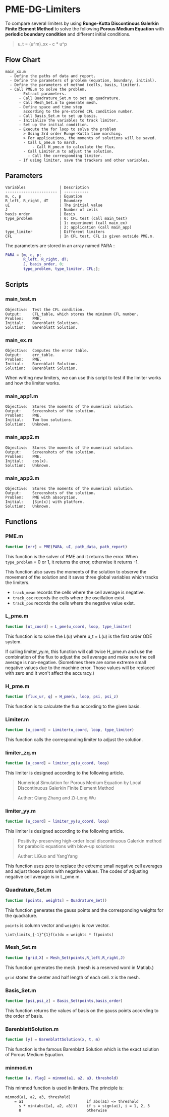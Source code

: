 # PME-DG-Limiters
To compare several limiters
by using **Runge-Kutta Discontinous Galerkin Finite Element Method**
to solve the following **Porous Medium Equation**
with **periodic boundary condition** and different initial conditions.
> u_t = (u^m)_xx - c * u^p

## Flow Chart

```
main_xx.m
  - Define the paths of data and report.
  - Define the parameters of problem (equation, boundary, initial).
  - Define the parameters of method (cells, basis, limiter).
  - Call PME.m to solve the problem.
      - Extract parameters.
      - Call Quadrature_Set.m to set up quadrature.
      - Call Mesh_Set.m to generate mesh.
      - Define space and time step
        according to the pre-stored CFL condition number.
      - Call Basis_Set.m to set up basis.
      - Initialize the variables to track limiter.
      - Set up the initial condition.
      - Execute the for loop to solve the problem
        > Using 3rd order Runge-Kutta time marching.
        > For applications, the moments of solutions will be saved.
        - Call L_pme.m to march.
            - Call H_pme.m to calculate the flux.
        - Call Limiter.m to adjust the solution.
          - Call the corresponding limiter.
      - If using limiter, save the trackers and other variables.
```

## Parameters

```
Variables				| Description
----------------------- | -----------
m, c, p					| Equation
R_left, R_right, dT     | Boundary
uI                      | The initial value
J                       | Number of cells
basis_order             | Basis
type_problem            | 0: CFL test (call main_test)
                        | 1: experiment (call main_ex)
                        | 2: application (call main_app)
type_limiter            | Different limiters
CFL                     | In CFL test, CFL is given outside PME.m.
```
The parameters are stored in an array named PARA :

```Matlab
PARA = [m, c, p;
		R_left, R_right, dT;
		J, basis_order, 0;
		type_problem, type_limiter, CFL;];
```

## Scripts
### main_test.m

```
Objective:  Test the CFL condition.
Output:     CFL_table, which stores the minimum CFL number.
Problem:    PME.
Initial:    Barenblatt Solutison.
Solution:   Barenblatt Solution.
```

### main_ex.m

```
Objective:  Computes the error table.
Output:     err_table.
Problem:    PME.
Initial:    Barenblatt Solution.
Solution:   Barenblatt Solution.
```

When writing new limiters, we can use this script to test
if the limiter works and how the limiter works.

### main_app1.m

```
Objective:  Stores the moments of the numerical solution.
Output:     Screenshots of the solution.
Problem:    PME.
Initial:    Two box solutions.
Solution:   Unknown.
```

### main_app2.m

```
Objective:  Stores the moments of the numerical solution.
Output:     Screenshots of the solution.
Problem:    PME.
Initial:    cos(x).
Solution:   Unknown.
```

### main_app3.m

```
Objective:  Stores the moments of the numerical solution.
Output:     Screenshots of the solution.
Problem:    PME with absorption.
Initial:    |Sin(x)| with platform.
Solution:   Unknown.
```

## Functions
### PME.m

```Matlab
function [err] = PME(PARA, uI, path_data, path_report)
```
This function is the solver of PME and it returns the error.
When `type_problem` = 0 or 1, it returns the error,
otherwise it returns -1.

This function also saves the moments of the solution to
observe the movement of the solution
and it saves three global variables which tracks the limiters.

- `track_mean`  records the cells where the cell average is negative.
- `track_osc`   records the cells where the oscillation exist.
- `track_pos`   records the cells where the negative value exist.

### L_pme.m

```Matlab
function [ut_coord] = L_pme(u_coord, loop, type_limiter)
```

This function is to solve the L(u)
where u_t = L(u) is the first order ODE system.

If calling limiter_yy.m, this function will call twice H_pme.m
and use the combination of the flux to adjust the cell average
and make sure the cell average is non-negative.
(Sometimes there are some extreme small negative values due to the machine error.
Those values will be replaced with zero and it won't affect the accuracy.)

### H_pme.m

```Matlab
function [flux_ur, q] = H_pme(u, loop, psi, psi_z)
```

This function is to calculate the flux according to the given basis.

### Limiter.m

```Matlab
function [u_coord] = Limiter(u_coord, loop, type_limiter)
```

This function calls the corresponding limiter to adjust the solution.

### limiter_zq.m

```Matlab
function [u_coord] = limiter_zq(u_coord, loop)
```

This limiter is designed according to the following article.
> Numerical Simulation for Porous Medium Equation
> by Local Discontinuous Galerkin Finite Element Method
>
> Auther: Qiang Zhang and Zi-Long Wu

### limiter_yy.m

```Matlab
function [u_coord] = limiter_yy(u_coord, loop)
```

This limiter is designed according to the following article.
> Positivity-preserving high-order local discontinuous Galerkin method
> for parabolic equations with blow-up solutions
>
> Auther: LiGuo and YangYang

This function uses zero to replace the extreme small negative cell averages
and adjust those points with negative values.
The codes of adjusting negative cell average is in L_pme.m.

### Quadrature_Set.m

```Matlab
function [points, weights] = Quadrature_Set()
```

This function generates the gauss points and the corresponding weights
for the quadrature.

`points` is column vector and `weights` is row vector.

```
\int\limits_{-1}^{1}f(x)dx = weights * f(points)
```

### Mesh_Set.m

```Matlab
function [grid,X] = Mesh_Set(points,R_left,R_right,J)
```

This function generates the mesh. (mesh is a reserved word in Matlab.)

`grid` stores the center and half length of each cell.
`X` is the mesh.

### Basis_Set.m

```Matlab
function [psi,psi_z] = Basis_Set(points,basis_order)
```

This function returns the values of basis
on the gauss points according to the order of basis.

### BarenblattSolution.m

```Matlab
function [y] = BarenblattSolution(x, t, m)
```

This function is the famous Barenblatt Solution
which is the exact solution of Porous Medium Equation.

### minmod.m

```Matlab
function [a, flag] = minmod(a1, a2, a3, threshold)
```

This minmod function is used in limiters. The principle is:

```
minmod(a1, a2, a3, threshold)
    = a1                            if abs(a1) <= threshold
      s * min(abs([a1, a2, a3]))    if s = sign(ai), i = 1, 2, 3
      0                             otherwise
```